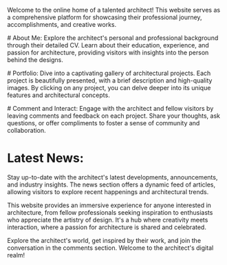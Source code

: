 
 Welcome to the online home of a talented architect! This website serves as a comprehensive platform for showcasing their professional journey, accomplishments, and creative works.

﻿#  About Me:
 Explore the architect's personal and professional background through their detailed CV. Learn about their education, experience, and passion for architecture, providing visitors with insights into the person behind the designs.
 
﻿#   Portfolio:
  Dive into a captivating gallery of architectural projects. Each project is beautifully presented, with a brief description and high-quality images. By clicking on any project, you can delve deeper into its unique features and architectural concepts.

  
﻿#  Comment and Interact:
    Engage with the architect and fellow visitors by leaving comments and feedback on each project. Share your thoughts, ask questions, or offer compliments to foster a sense of community and collaboration.

# Latest News:
 Stay up-to-date with the architect's latest developments, announcements, and industry insights. The news section offers a dynamic feed of articles, allowing visitors to explore recent happenings and architectural trends.

This website provides an immersive experience for anyone interested in architecture, from fellow professionals seeking inspiration to enthusiasts who appreciate the artistry of design. It's a hub where creativity meets interaction, where a passion for architecture is shared and celebrated.

Explore the architect's world, get inspired by their work, and join the conversation in the comments section. Welcome to the architect's digital realm!
 




    

  
  
 

 
